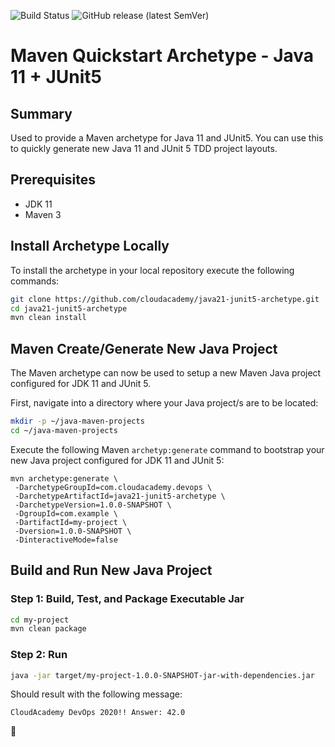 ![Build Status](https://github.com/cloudacademy/java21-junit5-archetype/actions/workflows/release.yml/badge.svg) 
![GitHub release (latest SemVer)](https://img.shields.io/github/v/release/cloudacademy/java21-junit5-archetype)

# Maven Quickstart Archetype - Java 11 + JUnit5

## Summary
Used to provide a Maven archetype for Java 11 and JUnit5. You can use this to quickly generate new Java 11 and JUnit 5 TDD project layouts.

## Prerequisites
* JDK 11
* Maven 3

## Install Archetype Locally

To install the archetype in your local repository execute the following commands:

```bash
git clone https://github.com/cloudacademy/java21-junit5-archetype.git
cd java21-junit5-archetype
mvn clean install
```

## Maven Create/Generate New Java Project

The Maven archetype can now be used to setup a new Maven Java project configured for JDK 11 and JUnit 5.

First, navigate into a directory where your Java project/s are to be located:

```bash
mkdir -p ~/java-maven-projects
cd ~/java-maven-projects
```

Execute the following Maven `archetyp:generate` command to bootstrap your new Java project configured for JDK 11 and JUnit 5:

```
mvn archetype:generate \
 -DarchetypeGroupId=com.cloudacademy.devops \
 -DarchetypeArtifactId=java21-junit5-archetype \
 -DarchetypeVersion=1.0.0-SNAPSHOT \
 -DgroupId=com.example \
 -DartifactId=my-project \
 -Dversion=1.0.0-SNAPSHOT \
 -DinteractiveMode=false
```

## Build and Run New Java Project

### Step 1: Build, Test, and Package Executable Jar

```bash
cd my-project
mvn clean package
```

### Step 2: Run

```bash
java -jar target/my-project-1.0.0-SNAPSHOT-jar-with-dependencies.jar
```

Should result with the following message:

```
CloudAcademy DevOps 2020!! Answer: 42.0
```

:metal:
